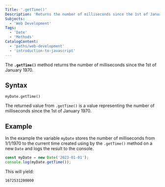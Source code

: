 ```yaml
---
Title: '.getTime()'
Description: 'Returns the number of milliseconds since the 1st of January 1970.'
Subjects:
  - 'Web Development'
Tags:
  - 'Date'
  - 'Methods'
CatalogContent:
  - 'paths/web-development'
  - 'introduction-to-javascript'
---
```


The **`.getTime()`** method returns the number of milliseconds since the 1st of January 1970.

## Syntax

```pseudo
myDate.getTime()
```

The returned value from `.getTime()` is a value representing the number of milliseconds since the 1st of January 1970.

## Example

In the example the variable `myDate` stores the number of milliseconds from 1/1/1970 to the current time created using by the `.getTime()` method on a new `Date` and logs the result to the console.

```js
const myDate = new Date('2023-01-01');
console.log(myDate.getTime());
```

This will yield:

```shell
1672531200000
```
